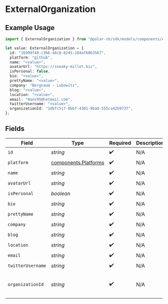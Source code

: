 # ExternalOrganization

## Example Usage

```typescript
import { ExternalOrganization } from "@polar-sh/sdk/models/components/externalorganization.js";

let value: ExternalOrganization = {
  id: "16999f48-c366-48c8-8245-104af6063567",
  platform: "github",
  name: "<value>",
  avatarUrl: "https://sneaky-millet.biz",
  isPersonal: false,
  bio: "<value>",
  prettyName: "<value>",
  company: "Bergnaum - Lubowitz",
  blog: "<value>",
  location: "<value>",
  email: "Hans95@hotmail.com",
  twitterUsername: "<value>",
  organizationId: "1dbfc517-0bbf-4301-9ba8-555ca42b9737",
};
```

## Fields

| Field                                                        | Type                                                         | Required                                                     | Description                                                  | Example                                                      |
| ------------------------------------------------------------ | ------------------------------------------------------------ | ------------------------------------------------------------ | ------------------------------------------------------------ | ------------------------------------------------------------ |
| `id`                                                         | *string*                                                     | :heavy_check_mark:                                           | N/A                                                          |                                                              |
| `platform`                                                   | [components.Platforms](../../models/components/platforms.md) | :heavy_check_mark:                                           | N/A                                                          |                                                              |
| `name`                                                       | *string*                                                     | :heavy_check_mark:                                           | N/A                                                          |                                                              |
| `avatarUrl`                                                  | *string*                                                     | :heavy_check_mark:                                           | N/A                                                          |                                                              |
| `isPersonal`                                                 | *boolean*                                                    | :heavy_check_mark:                                           | N/A                                                          |                                                              |
| `bio`                                                        | *string*                                                     | :heavy_check_mark:                                           | N/A                                                          |                                                              |
| `prettyName`                                                 | *string*                                                     | :heavy_check_mark:                                           | N/A                                                          |                                                              |
| `company`                                                    | *string*                                                     | :heavy_check_mark:                                           | N/A                                                          |                                                              |
| `blog`                                                       | *string*                                                     | :heavy_check_mark:                                           | N/A                                                          |                                                              |
| `location`                                                   | *string*                                                     | :heavy_check_mark:                                           | N/A                                                          |                                                              |
| `email`                                                      | *string*                                                     | :heavy_check_mark:                                           | N/A                                                          |                                                              |
| `twitterUsername`                                            | *string*                                                     | :heavy_check_mark:                                           | N/A                                                          |                                                              |
| `organizationId`                                             | *string*                                                     | :heavy_check_mark:                                           | N/A                                                          | 1dbfc517-0bbf-4301-9ba8-555ca42b9737                         |